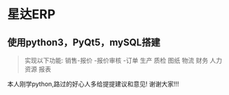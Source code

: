 # 星达ERP

## 使用python3，PyQt5，mySQL搭建

> 实现以下功能:
销售-报价
    -报价审核
    -订单
生产
质检
图纸
物流
财务
人力资源
报表

本人刚学python,路过的好心人多给提提建议和意见!
谢谢大家!!!


